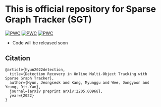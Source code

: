 # This is official repository for Sparse Graph Tracker (SGT)
[![PWC](https://img.shields.io/endpoint.svg?url=https://paperswithcode.com/badge/detection-recovery-in-online-multi-object/multi-object-tracking-on-mot16)](https://paperswithcode.com/sota/multi-object-tracking-on-mot16?p=detection-recovery-in-online-multi-object)
[![PWC](https://img.shields.io/endpoint.svg?url=https://paperswithcode.com/badge/detection-recovery-in-online-multi-object/multi-object-tracking-on-mot17)](https://paperswithcode.com/sota/multi-object-tracking-on-mot17?p=detection-recovery-in-online-multi-object)
[![PWC](https://img.shields.io/endpoint.svg?url=https://paperswithcode.com/badge/detection-recovery-in-online-multi-object/multi-object-tracking-on-mot20-1)](https://paperswithcode.com/sota/multi-object-tracking-on-mot20-1?p=detection-recovery-in-online-multi-object)

* Code will be released soon


## Citation
```
@article{hyun2022detection,
  title={Detection Recovery in Online Multi-Object Tracking with Sparse Graph Tracker},
  author={Hyun, Jeongseok and Kang, Myunggu and Wee, Dongyoon and Yeung, Dit-Yan},
  journal={arXiv preprint arXiv:2205.00968},
  year={2022}
}
```


